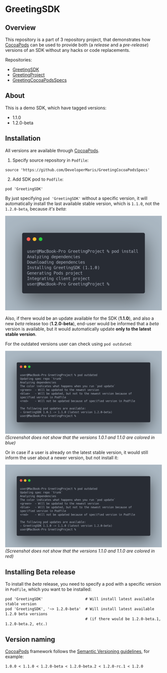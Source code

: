 # GreetingSDK

## Overview

This repository is a part of 3 repository project, that demonstrates how [CocoaPods](https://cocoapods.org) can be used to provide both (a *release* and a *pre-release*) versions of an SDK without any hacks or code replacements.

Repositories:
* [GreetingSDK](https://github.com/DeveloperMaris/GreetingSDK)
* [GreetingProject](https://github.com/DeveloperMaris/GreetingProject)
* [GreetingCocoaPodsSpecs](https://github.com/DeveloperMaris/GreetingCocoaPodsSpecs)

## About

This is a demo SDK, which have tagged versions:
* 1.1.0
* 1.2.0-beta

## Installation

All versions are available through [CocoaPods](https://cocoapods.org).

1. Specify source repository in  `Podfile`:
```
source 'https://github.com/DeveloperMaris/GreetingCocoaPodsSpecs'
```

2. Add SDK pod to `Podfile`:
```
pod 'GreetingSDK'
```

By just specifying `pod 'GreetingSDK'` without a specific version, it will automatically install the last available stable version, which is `1.1.0`, not the `1.2.0-beta`, because *it's beta*:

![pod install](./Screenshots/pod_install.png)

Also, if there would be an update available for the SDK (**1.1.0**), and also a new *beta* release too (**1.2.0-beta**), end-user would be informed that a *beta* version is available, but it would automatically update **only to the latest stable version**.

For the outdated versions user can check using `pod outdated`:

![pod outdated](./Screenshots/pod_outdated_1.png)
*(Screenshot does not show that the versions 1.0.1 and 1.1.0 are colored in blue)*

Or in case if a user is already on the latest stable version, it would still inform the user about a newer version, but not install it:

![pod outdated](./Screenshots/pod_outdated_2.png)
*(Screenshot does not show that the versions 1.1.0 and 1.1.0 are colored in red)*

## Installing Beta release

To install the *beta* release, you need to specify a pod with a specific version in `Podfile`, which you want to be installed:
```
pod 'GreetingSDK'                   # Will install latest available stable version
pod 'GreetingSDK', '~> 1.2.0-beta'  # Will install latest available 1.2.0 beta versions 
                                    # (if there would be 1.2.0-beta.1, 1.2.0-beta.2, etc.)
```
## Version naming

[CocoaPods](https://cocoapods.org) framework follows the [Semantic Versioning guidelines](https://semver.org), for example:
```
1.0.0 < 1.1.0 < 1.2.0-beta < 1.2.0-beta.2 < 1.2.0-rc.1 < 1.2.0
```
